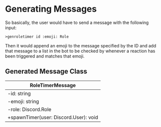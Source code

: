 # Generating Messages
So basically, the user would have to send a message with the following input:

```
>genroletimer id :emoji: Role
```

Then it would append an emoji to the message specified by the ID and add that message to a list in the bot to be checked by whenever a reaction has been triggered and matches that emoji.

## Generated Message Class
| RoleTimerMessage                      |
| ------------------------------------- |
| -id: string                           |
| -emoji: string                        |
| -role: Discord.Role                   |
| +spawnTimer(user: Discord.User): void |
